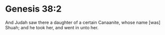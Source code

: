 # Genesis 38:2

And Judah saw there a daughter of a certain Canaanite, whose name [was] Shuah; and he took her, and went in unto her.